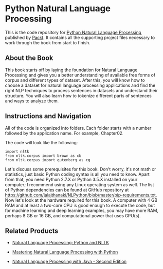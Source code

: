 # Python Natural Language Processing
This is the code repository for [Python Natural Language Processing](https://www.packtpub.com/big-data-and-business-intelligence/python-natural-language-processing?utm_source=github&utm_medium=repository&utm_campaign=9781787121423), published by [Packt](https://www.packtpub.com/?utm_source=github). It contains all the supporting project files necessary to work through the book from start to finish.
## About the Book
This book starts off by laying the foundation for Natural Language Processing and gives you a better understanding of available free forms of corpus and different types of dataset. After this, you will know how to choose a dataset for natural language processing applications and find the right NLP techniques to process sentences in datasets and understand their structure. You will also learn how to tokenize different parts of sentences and ways to analyze them.


## Instructions and Navigation
All of the code is organized into folders. Each folder starts with a number followed by the application name. For example, Chapter02.



The code will look like the following:
```
import nltk
from nltk.corpus import brown as cb
from nltk.corpus import gutenberg as cg
```

Let's discuss some prerequisites for this book. Don't worry, it's not math or statistics, just
basic Python coding syntax is all you need to know. Apart from that, you need Python 2.7.X
or Python 3.5.X installed on your computer; I recommend using any Linux operating
system as well.
The list of Python dependencies can be found at GitHub repository at https://github.com/jalajthanaki/NLPython/blob/master/pip-requirements.txt.
Now let's look at the hardware required for this book. A computer with 4 GB RAM and at
least a two-core CPU is good enough to execute the code, but for machine learning and
deep learning examples, you may have more RAM, perhaps 8 GB or 16 GB, and
computational power that uses GPU(s).

## Related Products
* [Natural Language Processing: Python and NLTK](https://www.packtpub.com/big-data-and-business-intelligence/natural-language-processing-python-and-nltk?utm_source=github&utm_medium=repository&utm_campaign=9781787285101)

* [Mastering Natural Language Processing with Python](https://www.packtpub.com/big-data-and-business-intelligence/mastering-natural-language-processing-python?utm_source=github&utm_medium=repository&utm_campaign=9781783989041)

* [Natural Language Processing with Java - Second Edition](https://www.packtpub.com/big-data-and-business-intelligence/natural-language-processing-java-second-edition?utm_source=github&utm_medium=repository&utm_campaign=9781787288072)

